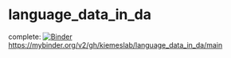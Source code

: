 # language_data_in_da

complete:
[![Binder](https://mybinder.org/badge_logo.svg)](https://mybinder.org/v2/gh/kiemeslab/language_data_in_da/main)
https://mybinder.org/v2/gh/kiemeslab/language_data_in_da/main
